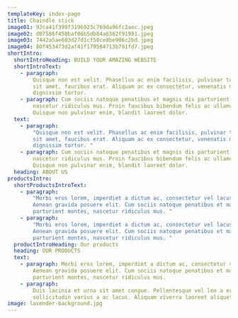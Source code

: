 ```yaml
---
templateKey: index-page
title: Chaindle stick
image01: 93ca41f399f3196923c769da96fc2aec.jpeg
image02: d07586f450baf06b5db84a6382f91981.jpeg
image03: 7442a5ae603d27d1cf50ce8be906c2bd.jpeg
image04: 80f453473d2af41f179584713b791fd7.jpeg
shortIntro:
  shortIntroHeading: BUILD YOUR AMAZING WEBSITE
  shortIntroText:
    - paragraph:
        Quisque non est velit. Phasellus ac enim facilisis, pulvinar turpis
        sit amet, faucibus erat. Aliquam ac ex consectetur, venenatis mi et,
        dignissim tortor.
    - paragraph: Cum sociis natoque penatibus et magnis dis parturient montes,
        nascetur ridiculus mus. Proin faucibus bibendum felis ac ullamcorper.
        Quisque non pulvinar enim, blandit laoreet dolor.
  text:
    - paragraph:
        "Quisque non est velit. Phasellus ac enim facilisis, pulvinar turpis
        sit amet, faucibus erat. Aliquam ac ex consectetur, venenatis mi et,
        dignissim tortor. "
    - paragraph: Cum sociis natoque penatibus et magnis dis parturient montes,
        nascetur ridiculus mus. Proin faucibus bibendum felis ac ullamcorper.
        Quisque non pulvinar enim, blandit laoreet dolor.
  heading: ABOUT US
productsIntro:
  shortProductsIntroText:
    - paragraph:
        "Morbi eros lorem, imperdiet a dictum ac, consectetur vel lacus.
        Aenean gravida posuere elit. Cum sociis natoque penatibus et magnis dis
        parturient montes, nascetur ridiculus mus. "
    - paragraph:
        "Morbi eros lorem, imperdiet a dictum ac, consectetur vel lacus.
        Aenean gravida posuere elit. Cum sociis natoque penatibus et magnis dis
        parturient montes, nascetur ridiculus mus. "
  productIntroHeading: Our products
  heading: OUR PRODUCTS
  text:
    - paragraph: Morbi eros lorem, imperdiet a dictum ac, consectetur vel lacus.
        Aenean gravida posuere elit. Cum sociis natoque penatibus et magnis dis
        parturient montes, nascetur ridiculus mus.
    - paragraph:
        Duis lacinia et urna sit amet congue. Pellentesque vel leo a eros
        sollicitudin varius a ac lacus. Aliquam viverra laoreet aliquet.
image: lavender-background.jpg
---
```

